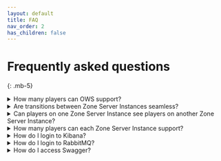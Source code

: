 ```yaml
---
layout: default
title: FAQ
nav_order: 2
has_children: false
---
```


# Frequently asked questions
{: .mb-5}

<details markdown="block">
  <summary class="fs-5 mb-3">
    How many players can OWS support?
  </summary>

With OWS 2 our goal is to support 100,000 concurrent players or more. This will be heavily dependent on your game and server hardware.
</details>

<details markdown="block">
  <summary class="fs-5 mb-3">
    Are transitions between Zone Server Instances seamless?
  </summary>

Seamless transitions are not currently supported in OWS 2. While seamless transitions are achievable, by default Unreal Engine does not support it. OWS uses Unreal Engine's client travel system which by default unloads the current map before loading the new one.
</details>

<details markdown="block">
  <summary class="fs-5 mb-3">
    Can players on one Zone Server Instance see players on another Zone Server Instance?
  </summary>

This is not supported by default, but there is nothing stopping you from sending data between the Zone Server Instances to achieve this.  This may be something OWS 2 addresses in the future.
</details>

<details markdown="block">
  <summary class="fs-5 mb-3">
    How many players can each Zone Server Instance support?
  </summary>

As OWS 2 is using Unreal Engine's instance server, you are limited by whatever limitations Unreal Engine's server instances have.  OWS 2 does nothing to change this as OWS 2 is not a Game server.  Epic released a [video](https://www.youtube.com/watch?v=CDnNAAzgltw) about optimizing the Data which gets send from and to the server using a custom Replication Graph. Fortnite, for example, supports up to 100 players per Zone Instance.
</details>

<details markdown="block">
  <summary class="fs-5 mb-3">
    How do I login to Kibana?
  </summary>

Go to: http://localhost:5601/ and use the default username / password: elastic / changeme
</details>

<details markdown="block">
  <summary class="fs-5 mb-3">
    How do I login to RabbitMQ?
  </summary>

Go to: http://localhost:15672/ and use the default username / password: dev / test
</details>

<details markdown="block">
  <summary class="fs-5 mb-3">
    How do I access Swagger?
  </summary>

- OWSPublicAPI: [https://localhost:44303/Swagger](https://localhost:44303/Swagger)
- OWSInstanceManagementAPI: [https://localhost:44329/Swagger](https://localhost:44329/Swagger)
- OWSCharacterPersistenceAPI: [https://localhost:44324/Swagger](https://localhost:44324/Swagger)
</details>
